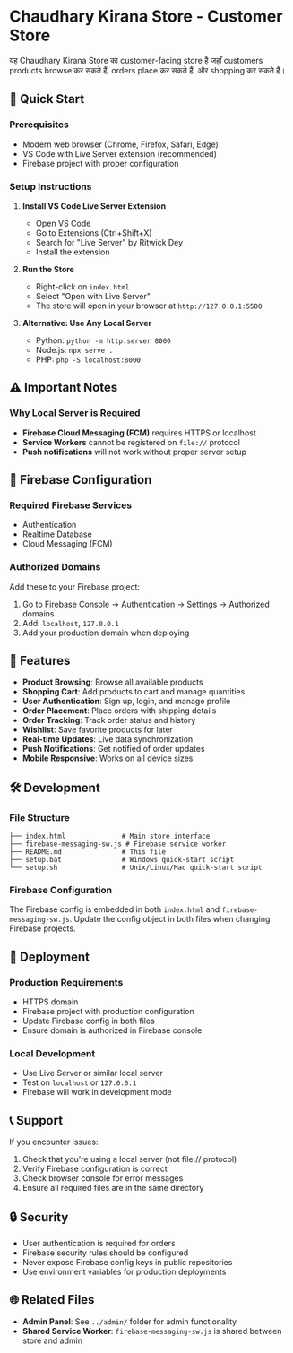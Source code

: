 # Chaudhary Kirana Store - Customer Store

यह Chaudhary Kirana Store का customer-facing store है जहाँ customers products browse कर सकते हैं, orders place कर सकते हैं, और shopping कर सकते हैं।

## 🚀 Quick Start

### Prerequisites
- Modern web browser (Chrome, Firefox, Safari, Edge)
- VS Code with Live Server extension (recommended)
- Firebase project with proper configuration

### Setup Instructions

1. **Install VS Code Live Server Extension**
   - Open VS Code
   - Go to Extensions (Ctrl+Shift+X)
   - Search for "Live Server" by Ritwick Dey
   - Install the extension

2. **Run the Store**
   - Right-click on `index.html`
   - Select "Open with Live Server"
   - The store will open in your browser at `http://127.0.0.1:5500`

3. **Alternative: Use Any Local Server**
   - Python: `python -m http.server 8000`
   - Node.js: `npx serve .`
   - PHP: `php -S localhost:8000`

## ⚠️ Important Notes

### Why Local Server is Required
- **Firebase Cloud Messaging (FCM)** requires HTTPS or localhost
- **Service Workers** cannot be registered on `file://` protocol
- **Push notifications** will not work without proper server setup

## 🔧 Firebase Configuration

### Required Firebase Services
- Authentication
- Realtime Database
- Cloud Messaging (FCM)

### Authorized Domains
Add these to your Firebase project:
1. Go to Firebase Console → Authentication → Settings → Authorized domains
2. Add: `localhost`, `127.0.0.1`
3. Add your production domain when deploying

## 📱 Features

- **Product Browsing**: Browse all available products
- **Shopping Cart**: Add products to cart and manage quantities
- **User Authentication**: Sign up, login, and manage profile
- **Order Placement**: Place orders with shipping details
- **Order Tracking**: Track order status and history
- **Wishlist**: Save favorite products for later
- **Real-time Updates**: Live data synchronization
- **Push Notifications**: Get notified of order updates
- **Mobile Responsive**: Works on all device sizes

## 🛠️ Development

### File Structure
```
├── index.html              # Main store interface
├── firebase-messaging-sw.js # Firebase service worker
├── README.md               # This file
├── setup.bat               # Windows quick-start script
└── setup.sh                # Unix/Linux/Mac quick-start script
```

### Firebase Configuration
The Firebase config is embedded in both `index.html` and `firebase-messaging-sw.js`. Update the config object in both files when changing Firebase projects.

## 🚀 Deployment

### Production Requirements
- HTTPS domain
- Firebase project with production configuration
- Update Firebase config in both files
- Ensure domain is authorized in Firebase console

### Local Development
- Use Live Server or similar local server
- Test on `localhost` or `127.0.0.1`
- Firebase will work in development mode

## 📞 Support

If you encounter issues:
1. Check that you're using a local server (not file:// protocol)
2. Verify Firebase configuration is correct
3. Check browser console for error messages
4. Ensure all required files are in the same directory

## 🔒 Security

- User authentication is required for orders
- Firebase security rules should be configured
- Never expose Firebase config keys in public repositories
- Use environment variables for production deployments

## 🌐 Related Files

- **Admin Panel**: See `../admin/` folder for admin functionality
- **Shared Service Worker**: `firebase-messaging-sw.js` is shared between store and admin
